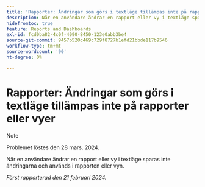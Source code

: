 ```yaml
---
title: 'Rapporter: Ändringar som görs i textläge tillämpas inte på rapporter eller vyer'
description: När en användare ändrar en rapport eller vy i textläge sparas inte ändringarna och gäller för rapporten eller vyn.
hidefromtoc: true
feature: Reports and Dashboards
exl-id: fcd0ba82-4c0f-4090-8450-123e0abb3be4
source-git-commit: 9457b520c469c729f8727b1efd21bbde117b9546
workflow-type: tm+mt
source-wordcount: '90'
ht-degree: 0%

---
```


# Rapporter: Ändringar som görs i textläge tillämpas inte på rapporter eller vyer

>[!NOTE]
>
>Problemet löstes den 28 mars. 2024.

När en användare ändrar en rapport eller vy i textläge sparas inte ändringarna och används i rapporten eller vyn.

_Först rapporterad den 21 februari 2024._
